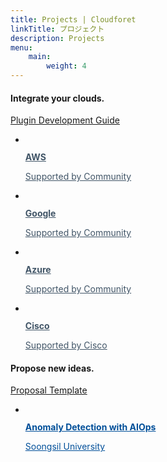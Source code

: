 ```yaml
---
title: Projects | Cloudforet
linkTitle: プロジェクト
description: Projects
menu:
    main:
        weight: 4
---
```


<div class="inner">
    <section class="community-channels">
        <h4>Integrate your clouds.</h4>
	<a href="https://cloudforet.io/docs/developers/plugins/">Plugin Development Guide</a>
        <ul class="channels-list">
             <li class="channel-item">
                <a href="https://github.com/cloudforet-io/plugin-aws-cloud-service-inven-collector" style="color:#415567;" target="_blank" class="channel-link">
                    <figure class="channel-icon"><img src="/images/community/img_github.png" alt=""></figure>
                    <strong class="channel-name">AWS</strong>
                    <p class="channel-description">Supported by Community</p>
                </a>
            </li>
           <li class="channel-item">
                <a href="https://github.com/cloudforet-io/plugin-google-cloud-inven-collector" style="color:#415567;" target="_blank" class="channel-link">
                    <figure class="channel-icon"><img src="/images/community/img_github.png" alt=""></figure>
                    <strong class="channel-name">Google</strong>
                    <p class="channel-description">Supported by Community</p>
                </a>
            </li>
            <li class="channel-item">
                <a href="https://github.com/cloudforet-io/plugin-azure-inven-collector" style="color:#415567;" target="_blank" class="channel-link">
                    <figure class="channel-icon"><img src="/images/community/img_github.png" alt=""></figure>
                    <strong class="channel-name">Azure</strong>
                    <p class="channel-description">Supported by Community</p>
                </a>
            </li>
            <li class="channel-item">
                <a href="https://github.com/cloudforet-io" style="color:#415567;" target="_blank" class="channel-link">
                    <figure class="channel-icon"><img src="/images/community/img_github.png" alt=""></figure>
                    <strong class="channel-name">Cisco</strong>
                    <p class="channel-description">Supported by Cisco</p>
                </a>
            </li>
        </ul>
    </section>
    <section class="community-channels">
        <h4>Propose new ideas.</h4>
	<a href="https://github.com/cloudforet-io/tsc/tree/master/proposals">Proposal Template</a>
        <ul class="channels-list">
            <li class="channel-item">
                <a href="https://docs.google.com/presentation/d/1TAYh8YTiIJKfhn7d_XbtAGmyKkwEh-Xk/edit?usp=sharing&ouid=116730785145025907213&rtpof=true&sd=true" style="color:#004F99;" target="_blank" class="channel-link">
                    <figure class="channel-icon"><img src="/images/community/img_forum.png" alt=""></figure>
                    <strong class="channel-name">Anomaly Detection with AIOps</strong>
                    <p class="channel-description">Soongsil University</p>
                </a>
            </li>
	</ul>
    </section>
</div>

